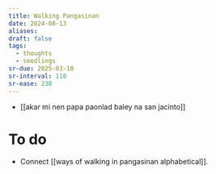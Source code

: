 ```yaml
---
title: Walking Pangasinan
date: 2024-08-13
aliases: 
draft: false
tags:
  - thoughts
  - seedlings
sr-due: 2025-03-10
sr-interval: 118
sr-ease: 230
---
```


- [[akar mi nen papa paonlad baley na san jacinto]]

# To do

- Connect [[ways of walking in pangasinan alphabetical]].